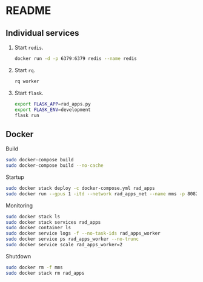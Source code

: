 # README

## Individual services

1. Start `redis`.

    ```bash
    docker run -d -p 6379:6379 redis --name redis

    ```

1. Start `rq`.

    ```bash
    rq worker
    ```

1. Start `flask`.

    ```bash
    export FLASK_APP=rad_apps.py
    export FLASK_ENV=development
    flask run
    ```

## Docker

Build
```bash
sudo docker-compose build
sudo docker-compose build --no-cache
```

Startup
```bash
sudo docker stack deploy -c docker-compose.yml rad_apps
sudo docker run --gpus 1 -itd --network rad_apps_net --name mms -p 8082:8082 -v /home/jcolby/Research/brats_service/:/mms mms:latest mxnet-model-server --start --model-store=/mms --models unet=unet.mar
```

Monitoring
```bash
sudo docker stack ls
sudo docker stack services rad_apps
sudo docker container ls
sudo docker service logs -f --no-task-ids rad_apps_worker
sudo docker service ps rad_apps_worker --no-trunc
sudo docker service scale rad_apps_worker=2
```


Shutdown
```bash
sudo docker rm -f mms
sudo docker stack rm rad_apps
```